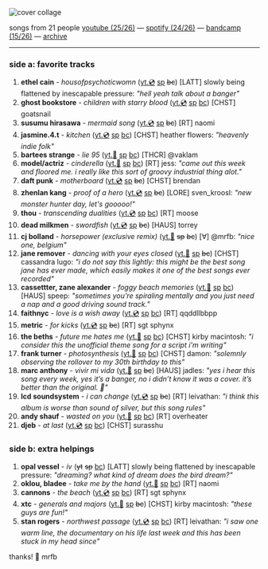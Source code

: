 ![cover collage](./2025-02-28.png)songs from 21 people[youtube (25/26)](<https://youtube.com/playlist?list=PLHKkvq2Z_NhhR-reDS8ixG-GTlOxPg-Q7>) — [spotify (24/26)](<https://open.spotify.com/playlist/2GFLkood5hBkQ0PJiG5H1j>) — [bandcamp (15/26)](<https://www.buymusic.club/list/mrfb-2025-02-28-mf123>) — [archive](https://github.com/mrfb/music-friday/)---### side a: favorite tracks1. **ethel cain** - *housofpsychoticwomn* ([yt.💿](https://youtu.be/KVsbfhr-FvY) [sp](https://open.spotify.com/track/71fTPFFg5zK9OR3tMyZY2x) ~~bc~~)[LATT] slowly being flattened by inescapable pressure: *"hell yeah talk about a banger"*1. **ghost bookstore** - *children with starry blood* ([yt.💿](https://youtu.be/A40d-5NPq0g) [sp](https://open.spotify.com/track/6kLTdQ2vM1oFLYMDy7WGW4) [bc](https://ghostbookstore.bandcamp.com/track/children-with-starry-blood))[CHST] goatsnail1. **susumu hirasawa** - *mermaid song* ([yt.💿](https://youtu.be/omghNcDIRZU) [sp](https://open.spotify.com/track/6sMhNI5psePbhLKgBTQDMp) ~~bc~~)[RT] naomi1. **jasmine.4.t** - *kitchen* ([yt.💿](https://youtu.be/eX_a_-MRs6Q) [sp](https://open.spotify.com/track/72ylauA1S1X3Yz9l5aufhu) [bc](https://jasmine4t.bandcamp.com/track/kitchen))[CHST] heather flowers: *"heavenly indie folk"*1. **bartees strange** - *lie 95* ([yt.📼](https://youtu.be/Oy8UA9PueR8) [sp](https://open.spotify.com/track/6VGW6dJG6394stFcB5WBZb) [bc](https://barteesstrange.bandcamp.com/track/lie-95))[THCR] @vaklam1. **model/actriz** - *cinderella* ([yt.📼](https://youtu.be/37ptdYkJ1d0) [sp](https://open.spotify.com/track/7JJT5XgtT9Fq7aLQ7MbAD7) [bc](https://modelactriz.bandcamp.com/track/cinderella))[RT] jess: *"came out this week and floored me. i really like this sort of groovy industrial thing alot."*1. **daft punk** - *motherboard* ([yt.💿](https://youtu.be/wz7YiQdNmZ8) [sp](https://open.spotify.com/track/79koEJRtKOOGJ0VSAF3FMk) ~~bc~~)[CHST] brendan1. **zhenlan kang** - *proof of a hero* ([yt.💿](https://youtu.be/nn6qY2sXLjE) [sp](https://open.spotify.com/track/01Ih4hKcYYDxcdNHImCs9w) ~~bc~~)[LORE] sven_kroosl: *"new monster hunter day, let's gooooo!"*1. **thou** - *transcending dualities* ([yt.💿](https://youtu.be/Lqn3Q9vs130) [sp](https://open.spotify.com/track/6Aql7BXZjJlCgPPsdz9BOS) [bc](https://thou.bandcamp.com/track/transcending-dualities-2))[RT] moose1. **dead milkmen** - *swordfish* ([yt.💿](https://youtu.be/eZ5VURdBADk) [sp](https://open.spotify.com/track/729GTTdsDm00i4lLker3q5) ~~bc~~)[HAUS] torrey1. **cj bolland** - *horsepower (exclusive remix)* ([yt.👢](https://youtu.be/EkqUwvyPKwU) ~~sp~~ ~~bc~~)[∀] @mrfb: *"nice one, belgium"*1. **jane remover** - *dancing with your eyes closed* ([yt.📼](https://youtu.be/QgyW9qjgIf4) [sp](https://open.spotify.com/track/1QkeomwCeKgXOEWoMHzrXr) ~~bc~~)[CHST] cassandra lugo: *"i do not say this lightly: this might be the best song jane has ever made, which easily makes it one of the best songs ever recorded"*1. **cassettter, zane alexander** - *foggy beach memories* ([yt.📼](https://youtu.be/m09httsPwPM) [sp](https://open.spotify.com/track/5VnDVoshMrB0hv6xDZ37bx) [bc](https://cassetter.bandcamp.com/track/foggy-beach-memories))[HAUS] speep: *"sometimes you’re spiraling mentally and you just need a nap and a good driving sound track."*1. **faithnyc** - *love is a wish away* ([yt.💿](https://youtu.be/ztdScutHiJk) [sp](https://open.spotify.com/track/79GN2GXYTB6WBNKiY0P5YA) [bc](https://faithnycloveisawishaway.bandcamp.com/track/love-is-a-wish-away))[RT] qqddllbbpp1. **metric** - *for kicks* ([yt.💿](https://youtu.be/PjabIzszsIw) [sp](https://open.spotify.com/track/15aH0Y46kj4xJBRFNxKdzu) ~~bc~~)[RT] sgt sphynx1. **the beths** - *future me hates me* ([yt.📼](https://youtu.be/iVImwSb4EYU) [sp](https://open.spotify.com/track/6CWDUTWFZW9P9wNkGqg0U5) [bc](https://thebethsnz.bandcamp.com/track/future-me-hates-me))[CHST] kirby macintosh: *"i consider this the unofficial theme song for a script i'm writing"*1. **frank turner** - *photosynthesis* ([yt.📼](https://youtu.be/mQMVHhxTtLc) [sp](https://open.spotify.com/track/0nxgsbfjUKZGNBFBmmXPp8) [bc](https://frank-turner.bandcamp.com/track/photosynthesis))[CHST] damon: *"solemnly observing the rollover to my 30th birthday to this"*1. **marc anthony** - *vivir mi vida* ([yt.📼](https://youtu.be/YXnjy5YlDwk) [sp](https://open.spotify.com/track/3QHMxEOAGD51PDlbFPHLyJ) ~~bc~~)[HAUS] jadles: *"yes i hear this song every week, yes it’s a banger, no i didn’t know it was a cover. it’s better than the original. 💃"*1. **lcd soundsystem** - *i can change* ([yt.💿](https://youtu.be/V7QaGc2fmmE) [sp](https://open.spotify.com/track/2073QOEC8rBtSyTsRyaWiP) ~~bc~~)[RT] leivathan: *"i think this album is worse than sound of silver, but this song rules"*1. **andy shauf** - *wasted on you* ([yt.📼](https://youtu.be/ceywBoMeMoY) [sp](https://open.spotify.com/track/15WJWyrI3c6aRuvbYgMcKv) [bc](https://andyshauf.bandcamp.com/track/wasted-on-you))[RT] overheater1. **djeb** - *at last* ([yt.💿](https://youtu.be/yYuyKarI7L0) [sp](https://open.spotify.com/track/3LYiBSsW2hyQmb94HJBT9P) [bc](https://djeb.bandcamp.com/track/at-last))[CHST] surasshu### side b: extra helpings1. **opal vessel** - *iv* (~~yt~~ ~~sp~~ [bc](https://opalvessel.bandcamp.com/track/iv))[LATT] slowly being flattened by inescapable pressure: *"dreaming? what kind of dream does the bird dream?"*1. **oklou, bladee** - *take me by the hand* ([yt.📼](https://youtu.be/jdU16tnrt14) [sp](https://open.spotify.com/track/6Y16szIjrhu91wNbHTDqhX) [bc](https://oklou.bandcamp.com/track/take-me-by-the-hand-feat-bladee))[RT] naomi1. **cannons** - *the beach* ([yt.💿](https://youtu.be/CDFnrkidpLU) [sp](https://open.spotify.com/track/1A2VEXH6SguJ30LIZLokwo) [bc](https://cannonstheband.bandcamp.com/track/the-beach))[RT] sgt sphynx1. **xtc** - *generals and majors* ([yt.📼](https://youtu.be/p-JeQduJ0f8) [sp](https://open.spotify.com/track/3jJm28Q9MEhnRbxk2LdfkK) ~~bc~~)[CHST] kirby macintosh: *"these guys are fun!"*1. **stan rogers** - *northwest passage* ([yt.💿](https://youtu.be/I3eBUUoNN8A) [sp](https://open.spotify.com/track/4WKs2iDdrR2fA8T3hlCanB) [bc](https://stanrogers.bandcamp.com/track/northwest-passage-3))[RT] leivathan: *"i saw one warm line, the documentary on his life last week and this has been stuck in my head since"*thanks! 💖 mrfb